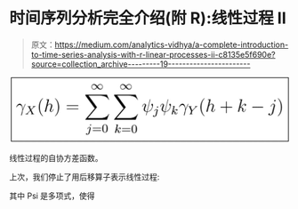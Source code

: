 # 时间序列分析完全介绍(附 R):线性过程 II

> 原文：<https://medium.com/analytics-vidhya/a-complete-introduction-to-time-series-analysis-with-r-linear-processes-ii-c8135e5f690e?source=collection_archive---------19----------------------->

![](img/0d17b8243bb85eae0f7d89fa38e04cfa.png)

线性过程的自协方差函数。

上次，我们停止了用后移算子表示线性过程:

其中 Psi 是多项式，使得